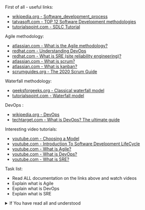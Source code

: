 First of all - useful links:

- [wikipedia.org - Software_development_process](https://en.wikipedia.org/wiki/Software_development_process)
- [tatvasoft.com - TOP 12 Software Development methodologies](https://www.tatvasoft.com/blog/top-12-software-development-methodologies-and-its-advantages-disadvantages/)
- [tutorialspoint.com - SDLC Tutorial](https://www.tutorialspoint.com/sdlc/index.htm)

Agile methodology:
- [atlassian.com - What is the Agile methodology?](https://www.atlassian.com/agile)
- [redhat.com - Understanding DevOps](https://www.redhat.com/en/topics/devops)
- [redhat.com - What is SRE (site reliability engineering)?](https://www.redhat.com/en/topics/devops/what-is-sre)
- [atlassian.com - What is scrum?](https://www.atlassian.com/agile/scrum)
- [atlassian.com - What is kanban?](https://www.atlassian.com/agile/kanban)
- [scrumguides.org - The 2020 Scrum Guide](https://scrumguides.org/scrum-guide.html)

Waterfall methodology:
- [geeksforgeeks.org - Classical waterfall model](https://www.geeksforgeeks.org/software-engineering-classical-waterfall-model/)
- [tutorialspoint.com - Waterfall model](https://www.tutorialspoint.com/sdlc/sdlc_waterfall_model.htm)

DevOps :
- [wikipedia.org - DevOps](https://en.wikipedia.org/wiki/DevOps)
- [techtarget.com - What is DevOps? The ultimate guide](https://www.techtarget.com/searchitoperations/definition/DevOps)

Interesting video tutorials:
- [youtube.com - Choosing a Model](https://www.youtube.com/watch?v=F5fuUs7oJu0)
- [youtube.com - Introduction To Software Development LifeCycle](https://www.youtube.com/watch?v=Fi3_BjVzpqk)
- [youtube.com - What is Agile?](https://www.youtube.com/watch?v=WjwEh15M5Rw)
- [youtube.com - What is DevOps?](https://www.youtube.com/watch?v=0yWAtQ6wYNM)
- [youtube.com - What is SRE?](https://www.youtube.com/watch?v=OnK4IKgLl24)

Task list:
- Read ALL documentation on the links above and watch videos
- Explain what is Agile
- Explain what is DevOps
- Explain what is SRE

<details><summary>If You have read all and understood</summary>
<pre>
`touch IReadAllAndUndnderstood`{{exec}}
</pre>
